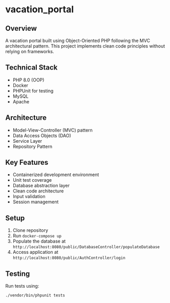 # vacation_portal
## Overview
A vacation portal built using Object-Oriented PHP following the MVC architectural pattern. This project implements clean code principles without relying on frameworks.

## Technical Stack
- PHP 8.0 (OOP)
- Docker
- PHPUnit for testing
- MySQL
- Apache

## Architecture
- Model-View-Controller (MVC) pattern
- Data Access Objects (DAO)
- Service Layer
- Repository Pattern

## Key Features
- Containerized development environment
- Unit test coverage
- Database abstraction layer
- Clean code architecture
- Input validation
- Session management

## Setup
1. Clone repository
2. Run `docker-compose up`
3. Populate the database at `http://localhost:8080/public/DatabaseController/populateDatabase`
4. Access application at `http://localhost:8080/public/AuthController/login`

## Testing
Run tests using:
```bash
./vendor/bin/phpunit tests
```